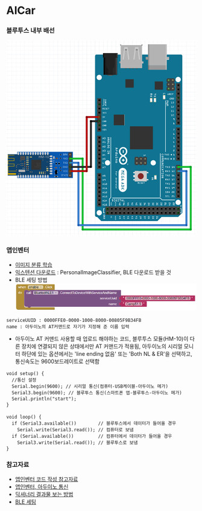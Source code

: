 # AICar

### 블루투스 내부 배선  
![](https://github.com/mtinet/AICar/blob/master/image/circuit1.png?raw=true)  

### 앱인벤터  
* [이미지 분류 학습](https://classifier.appinventor.mit.edu/)  
* [익스텐션 다운로드](https://mit-cml.github.io/extensions/) : PersonalImageClassifier, BLE 다운로드 받을 것  
* BLE 세팅 방법  
![](https://github.com/mtinet/AICar/blob/master/image/bleConnect.png?raw=true)  
```
serviceUUID : 0000FFE0-0000-1000-8000-00805F9B34FB
name : 아두이노의 AT커맨드로 자기가 지정해 준 이름 입력  
```
* 아두이노 AT 커맨드 사용할 때 업로드 해야하는 코드, 블루투스 모듈(HM-10)이 다른 장치에 연결되지 않은 상태에서만 AT 커맨드가 적용됨, 아두이노의 시리얼 모니터 하단에 있는 옵션에서는 'line ending 없음' 또는 'Both NL & ER'을 선택하고, 통신속도는 9600보드레이트로 선택함  
```
void setup() {
  //통신 설정
  Serial.begin(9600); // 시리얼 통신(컴퓨터-USB케이블-아두이노 메가)
  Serial3.begin(9600); // 블루투스 통신(스마트폰 앱-블루투스-아두이노 메가)
  Serial.println("start");
}

void loop() {
  if (Serial3.available())        // 블루투스에서 데이터가 들어올 경우
    Serial.write(Serial3.read()); // 컴퓨터로 보냄
  if (Serial.available())         // 컴퓨터에서 데이터가 들어올 경우
    Serial3.write(Serial.read()); // 블루투스로 보냄
}
```

### 참고자료  
* [앱인벤터 코드 작성 참고자료](http://blog.naver.com/PostView.nhn?blogId=kids_power&logNo=221368450791&parentCategoryNo=&categoryNo=42&viewDate=&isShowPopularPosts=true&from=search)  
* [앱인벤터, 아두이노 통신](http://sanguru.me/arduino009/) 
* [딕셔너리 결과물 보는 방법](http://ai2.appinventor.mit.edu/reference/blocks/dictionaries.html#get-value-at-key-path)  
* [BLE 세팅](http://www.martyncurrey.com/arduino-hm-10-and-app-inventor-2/#AI2)  

